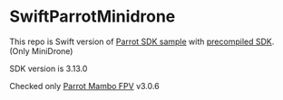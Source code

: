 # SwiftParrotMinidrone

This repo is Swift version of [Parrot SDK sample](https://github.com/Parrot-Developers/Samples) with [precompiled SDK](https://github.com/Parrot-Developers/arsdk_manifests/releases/tag/ARSDK3_version_3_13_0).
(Only MiniDrone)

SDK version is 3.13.0

Checked only [Parrot Mambo FPV](https://www.parrot.com/jp/minidoron/parrot-mambo-fpv) v3.0.6

